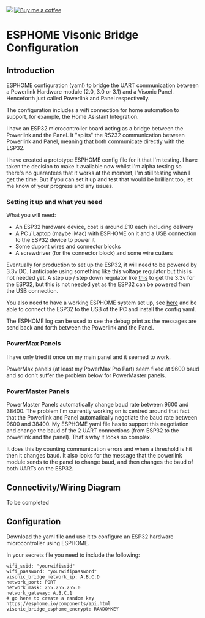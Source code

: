<!---  
******************************************** COMMENTED OUT ***************************************************
[![](https://img.shields.io/github/release/davesmeghead/visonic_esp32_bridge/all.svg?style=for-the-badge)](https://github.com/davesmeghead/visonic_esp32_bridge/releases) 
**************************************************************************************************************
-->
[![](https://img.shields.io/badge/MAINTAINER-%40Davesmeghead-green?style=for-the-badge)](https://github.com/Davesmeghead)
[![Buy me a coffee][buymeacoffee-shield]][buymeacoffee]

[buymeacoffee]: https://www.buymeacoffee.com/davesmeghead
[buymeacoffee-shield]: https://www.buymeacoffee.com/assets/img/custom_images/orange_img.png

# ESPHOME Visonic Bridge Configuration

## Introduction
ESPHOME configuration (yaml) to bridge the UART communication between a Powerlink Hardware module (2.0, 3.0 or 3.1) and a Visonic Panel. Henceforth just called Powerlink and Panel respectivelly.

The configuration includes a wifi connection for home automation to support, for example, the Home Asistant Integration.

I have an ESP32 microcontroller board acting as a bridge between the Powerlink and the Panel. It "splits" the RS232 communication between Powerlink and Panel, meaning that both communicate directly with the ESP32.

I have created a prototype ESPHOME config file for it that I'm testing. I have taken the decision to make it available now whilst I'm alpha testing so there's no guarantees that it works at the moment, I'm still testing when I get the time.  But if you can set it up and test that would be brilliant too, let me know of your progress and any issues.

### Setting it up and what you need
What you will need:
- An ESP32 hardware device, cost is around £10 each including delivery
- A PC / Laptop (maybe iMac) with ESPHOME on it and a USB connection to the ESP32 device to power it
- Some dupont wires and connector blocks
- A screwdriver (for the connector block) and some wire cutters

Eventually for production to set up the ESP32, it will need to be powered by 3.3v DC.  I anticipate using something like this voltage regulator but this is not needed yet. A step up / step down regulator like [this](https://thepihut.com/products/pololu-3-3v-step-up-step-down-voltage-regulator-s7v8f3?variant=41660290236611) to get the 3.3v for the ESP32, but this is not needed yet as the ESP32 can be powered from the USB connection.

You also need to have a working ESPHOME system set up, see [here](https://esphome.io/) and be able to connect the ESP32 to the USB of the PC and install the config yaml.

The ESPHOME log can be used to see the debug print as the messages are send back and forth between the Powerlink and the Panel.

### PowerMax Panels
I have only tried it once on my main panel and it seemed to work.

PowerMax panels (at least my PowerMax Pro Part) seem fixed at 9600 baud and so don't suffer the problem below for PowerMaster panels.

### PowerMaster Panels
PowerMaster Panels automatically change baud rate between 9600 and 38400. The problem I'm currently working on is centred around that fact that the Powerlink and Panel automatically negotiate the baud rate between 9600 and 38400. My ESPHOME yaml file has to support this negotiation and change the baud of the 2 UART connections (from ESP32 to the powerlink and the panel).  That's why it looks so complex.

It does this by counting communication errors and when a threshold is hit then it changes baud.  It also looks for the message that the powerlink module sends to the panel to change baud, and then changes the baud of both UARTs on the ESP32.

## Connectivity/Wiring Diagram
To be completed

## Configuration
Download the yaml file and use it to configure an ESP32 hardware microcontroller using ESPHOME.

In your secrets file you need to include the following:

```
wifi_ssid: "yourwifissid"
wifi_password: "yourwifipassword"
visonic_bridge_network_ip: A.B.C.D
network_port: PORT
network_mask: 255.255.255.0
network_gateway: A.B.C.1
# go here to create a random key https://esphome.io/components/api.html
visonic_bridge_esphome_encrypt: RANDOMKEY
```

